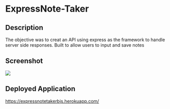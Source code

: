 # ExpressNote-Taker

## Description

The objective was to creat an API using express as the framework to handle server side responses. Built to allow users to input and save notes

## Screenshot
![](Assets%5CScreenshot%20(45).png)

## Deployed Application

https://expressnotetakerbjs.herokuapp.com/